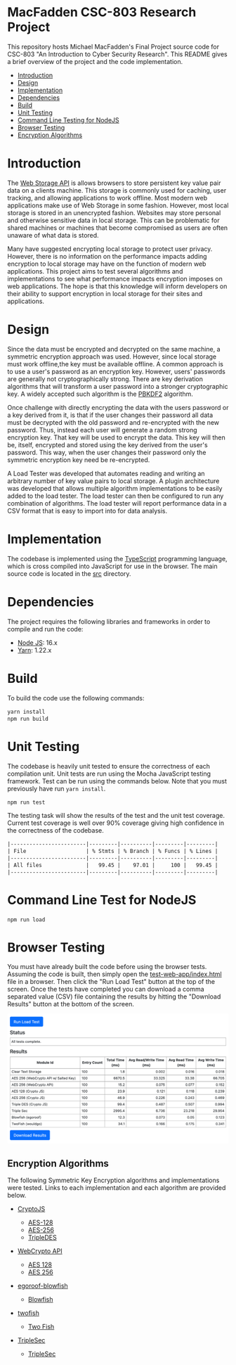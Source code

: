 # MacFadden CSC-803 Research Project
This repository hosts Michael MacFadden's Final Project source code for CSC-803 "An Introduction to Cyber Security Research". This README gives a brief overview of the project and the code implementation.

* [Introduction](#introduction)
* [Design](#design)
* [Implementation](#implementation)
* [Dependencies](#dependencies)
* [Build](#build)
* [Unit Testing](#unit-testing)
* [Command Line Testing for NodeJS](#command-line-test-for-nodejs)
* [Browser Testing](#browser-testing)
* [Encryption Algorithms](#encryption-algorithms)

# Introduction
The [Web Storage API](https://developer.mozilla.org/en-US/docs/Web/API/Web_Storage_API) is allows browsers to store persistent key value pair data on a clients machine. This storage is commonly used for caching, user tracking, and allowing applications to work offline. Most modern web applications make use of Web Storage in some fashion. However, most local storage is stored in an unencrypted fashion. Websites may store personal and otherwise sensitive data in local storage. This can be problematic for shared machines or machines that become compromised as users are often unaware of what data is stored.

Many have suggested encrypting local storage to protect user privacy. However, there is no information on the performance impacts adding encryption to local storage may have on the function of modern web applications.  This project aims to test several algorithms and implementations to see what performance impacts encryption imposes on web applications. The hope is that this knowledge will inform developers on their ability to support encryption in local storage for their sites and applications.

# Design
Since the data must be encrypted and decrypted on the same machine, a symmetric encryption approach was used.  However, since local storage must work offline,the key must be available offline.  A common approach is to use a user's password as an encryption key. However, users' passwords are generally not cryptographically strong.  There are key derivation algorithms that will transform a user password into a stronger cryptographic key. A widely accepted such algorithm is the [PBKDF2](https://en.wikipedia.org/wiki/PBKDF2) algorithm.

Once challenge with directly encrypting the data with the users password or a key derived from it, is that if the user changes their password all data must be decrypted with the old password and re-encrypted with the new password. Thus, instead each user will generate a random strong encryption key. That key will be used to encrypt the data. This key will then be, itself, encrypted and stored using the key derived from the user's password.  This way, when the user changes their password only the symmetric encryption key need be re-encrypted.

A Load Tester was developed that automates reading and writing an arbitrary number of key value pairs to local storage.  A plugin architecture was developed that allows multiple algorithm implementations to be easily added to the load tester.  The load tester can then be configured to run any combination of algorithms. The load tester will report performance data in a CSV format that is easy to import into for data analysis.

# Implementation
The codebase is implemented using the [TypeScript](https://www.typescriptlang.org/) programming language, which is cross compiled into JavaScript for use in the browser.  The main source code is located in the [src](src) directory.

# Dependencies
The project requires the following libraries and frameworks in order to compile and run the code:

  * [Node JS](https://nodejs.org/en/): 16.x
  * [Yarn](https://yarnpkg.com/): 1.22.x

# Build
To build the code use the following commands:

```shell
yarn install
npm run build
```

# Unit Testing
The codebase is heavily unit tested to ensure the correctness of each compilation unit.  Unit tests are run using the Mocha JavaScript testing framework. Test can be run using the commands below. Note that you must previously have run `yarn install`.

```shell
npm run test
```

The testing task will show the results of the test and the unit test coverage. Current test coverage is well over 90% coverage giving high confidence in the correctness of the codebase.

```text
|------------------------|---------|----------|---------|---------|
| File                   | % Stmts | % Branch | % Funcs | % Lines | 
|------------------------|---------|----------|---------|---------|
| All files              |   99.45 |    97.01 |     100 |   99.45 |                   
|------------------------|---------|----------|---------|---------|   
```

# Command Line Test for NodeJS
```shell
npm run load
```

# Browser Testing
You must have already built the code before using the browser tests. Assuming the code is built, then simply open the [test-web-app/index.html](test-web-app/index.html) file in a browser.  Then click the "Run Load Test" button at the top of the screen. Once the tests have completed you can download a comma separated value (CSV) file containing the results by hitting the "Download Results" button at the bottom of the screen.

![](assets/screen-shot.png)

## Encryption Algorithms
The following Symmetric Key Encryption algorithms and implementations were tested. Links to each implementation and each algorithm are provided below.  

* [CryptoJS](https://github.com/brix/crypto-js)
  * [AES-128](https://en.wikipedia.org/wiki/Advanced_Encryption_Standard)
  * [AES-256](https://en.wikipedia.org/wiki/Advanced_Encryption_Standard)
  * [TripleDES](https://en.wikipedia.org/wiki/Triple_DES)

* [WebCrypto API](https://developer.mozilla.org/en-US/docs/Web/API/Web_Crypto_API)
    * [AES 128](https://en.wikipedia.org/wiki/Advanced_Encryption_Standard)
    * [AES 256](https://en.wikipedia.org/wiki/Advanced_Encryption_Standard)
    
* [egoroof-blowfish](https://github.com/egoroof/blowfish)
  * [Blowfish](https://en.wikipedia.org/wiki/Blowfish_(cipher))

* [twofish](https://github.com/wouldgo/twofish)
  * [Two Fish](https://en.wikipedia.org/wiki/Twofish)

* [TripleSec](https://keybase.io/triplesec)
    * [TripleSec](https://keybase.io/triplesec)
